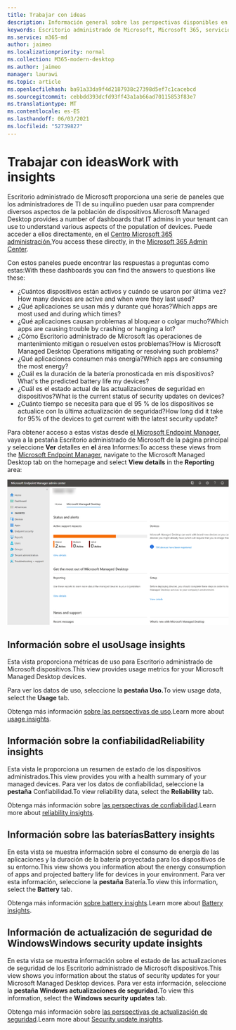 ```yaml
---
title: Trabajar con ideas
description: Información general sobre las perspectivas disponibles en Escritorio administrado de Microsoft
keywords: Escritorio administrado de Microsoft, Microsoft 365, servicio, documentación
ms.service: m365-md
author: jaimeo
ms.localizationpriority: normal
ms.collection: M365-modern-desktop
ms.author: jaimeo
manager: laurawi
ms.topic: article
ms.openlocfilehash: ba91a33da9f4d2187938c27398d5ef7c1cacebcd
ms.sourcegitcommit: cebbdd393dcfd93ff43a1ab66ad70115853f83e7
ms.translationtype: MT
ms.contentlocale: es-ES
ms.lasthandoff: 06/03/2021
ms.locfileid: "52739827"
---
```

# <a name="work-with-insights"></a><span data-ttu-id="e4c45-104">Trabajar con ideas</span><span class="sxs-lookup"><span data-stu-id="e4c45-104">Work with insights</span></span>

<span data-ttu-id="e4c45-105">Escritorio administrado de Microsoft proporciona una serie de paneles que los administradores de TI de su inquilino pueden usar para comprender diversos aspectos de la población de dispositivos.</span><span class="sxs-lookup"><span data-stu-id="e4c45-105">Microsoft Managed Desktop provides a number of dashboards that IT admins in your tenant can use to understand various aspects of the population of devices.</span></span> <span data-ttu-id="e4c45-106">Puede acceder a ellos directamente, en el [Centro Microsoft 365 administración.](https://admin.microsoft.com/adminportal/home?previewoff=false#/microsoftmanageddesktop)</span><span class="sxs-lookup"><span data-stu-id="e4c45-106">You access these directly, in the [Microsoft 365 Admin Center](https://admin.microsoft.com/adminportal/home?previewoff=false#/microsoftmanageddesktop).</span></span>

<span data-ttu-id="e4c45-107">Con estos paneles puede encontrar las respuestas a preguntas como estas:</span><span class="sxs-lookup"><span data-stu-id="e4c45-107">With these dashboards you can find the answers to questions like these:</span></span>

- <span data-ttu-id="e4c45-108">¿Cuántos dispositivos están activos y cuándo se usaron por última vez?</span><span class="sxs-lookup"><span data-stu-id="e4c45-108">How many devices are active and when were they last used?</span></span>
- <span data-ttu-id="e4c45-109">¿Qué aplicaciones se usan más y durante qué horas?</span><span class="sxs-lookup"><span data-stu-id="e4c45-109">Which apps are most used and during which times?</span></span>
- <span data-ttu-id="e4c45-110">¿Qué aplicaciones causan problemas al bloquear o colgar mucho?</span><span class="sxs-lookup"><span data-stu-id="e4c45-110">Which apps are causing trouble by crashing or hanging a lot?</span></span>
- <span data-ttu-id="e4c45-111">¿Cómo Escritorio administrado de Microsoft las operaciones de mantenimiento mitigan o resuelven estos problemas?</span><span class="sxs-lookup"><span data-stu-id="e4c45-111">How is Microsoft Managed Desktop Operations mitigating or resolving such problems?</span></span>
- <span data-ttu-id="e4c45-112">¿Qué aplicaciones consumen más energía?</span><span class="sxs-lookup"><span data-stu-id="e4c45-112">Which apps are consuming the most energy?</span></span>
- <span data-ttu-id="e4c45-113">¿Cuál es la duración de la batería pronosticada en mis dispositivos?</span><span class="sxs-lookup"><span data-stu-id="e4c45-113">What's the predicted battery life my devices?</span></span>
- <span data-ttu-id="e4c45-114">¿Cuál es el estado actual de las actualizaciones de seguridad en dispositivos?</span><span class="sxs-lookup"><span data-stu-id="e4c45-114">What is the current status of security updates on devices?</span></span>
- <span data-ttu-id="e4c45-115">¿Cuánto tiempo se necesita para que el 95 % de los dispositivos se actualice con la última actualización de seguridad?</span><span class="sxs-lookup"><span data-stu-id="e4c45-115">How long did it take for 95% of the devices to get current with the latest security update?</span></span>


<span data-ttu-id="e4c45-116">Para obtener acceso a estas vistas desde [el Microsoft Endpoint Manager](https://endpoint.microsoft.com/), vaya a la pestaña Escritorio administrado de Microsoft de la página principal y seleccione **Ver** detalles en **el** área Informes:</span><span class="sxs-lookup"><span data-stu-id="e4c45-116">To access these views from the [Microsoft Endpoint Manager](https://endpoint.microsoft.com/), navigate to the Microsoft Managed Desktop tab on the homepage and select **View details** in the **Reporting** area:</span></span>


![Página principal del Centro de administración con el área Informes en la parte inferior izquierda y vínculo Ver detalles](../../media/insights-main.png)


## <a name="usage-insights"></a><span data-ttu-id="e4c45-118">Información sobre el uso</span><span class="sxs-lookup"><span data-stu-id="e4c45-118">Usage insights</span></span>
<span data-ttu-id="e4c45-119">Esta vista proporciona métricas de uso para Escritorio administrado de Microsoft dispositivos.</span><span class="sxs-lookup"><span data-stu-id="e4c45-119">This view provides usage metrics for your Microsoft Managed Desktop devices.</span></span> 

<span data-ttu-id="e4c45-120">Para ver los datos de uso, seleccione la **pestaña Uso.**</span><span class="sxs-lookup"><span data-stu-id="e4c45-120">To view usage data, select the **Usage** tab.</span></span>

<span data-ttu-id="e4c45-121">Obtenga más información [sobre las perspectivas de uso](usage-insights.md).</span><span class="sxs-lookup"><span data-stu-id="e4c45-121">Learn more about [usage insights](usage-insights.md).</span></span>

## <a name="reliability-insights"></a><span data-ttu-id="e4c45-122">Información sobre la confiabilidad</span><span class="sxs-lookup"><span data-stu-id="e4c45-122">Reliability insights</span></span>
<span data-ttu-id="e4c45-123">Esta vista le proporciona un resumen de estado de los dispositivos administrados.</span><span class="sxs-lookup"><span data-stu-id="e4c45-123">This view provides you with a health summary of your managed devices.</span></span> <span data-ttu-id="e4c45-124">Para ver los datos de confiabilidad, seleccione la **pestaña** Confiabilidad.</span><span class="sxs-lookup"><span data-stu-id="e4c45-124">To view reliability data, select the **Reliability** tab.</span></span>

<span data-ttu-id="e4c45-125">Obtenga más información sobre [las perspectivas de confiabilidad](reliability-insights.md).</span><span class="sxs-lookup"><span data-stu-id="e4c45-125">Learn more about [reliability insights](reliability-insights.md).</span></span>

## <a name="battery-insights"></a><span data-ttu-id="e4c45-126">Información sobre las baterías</span><span class="sxs-lookup"><span data-stu-id="e4c45-126">Battery insights</span></span>
<span data-ttu-id="e4c45-127">En esta vista se muestra información sobre el consumo de energía de las aplicaciones y la duración de la batería proyectada para los dispositivos de su entorno.</span><span class="sxs-lookup"><span data-stu-id="e4c45-127">This view shows you information about the energy consumption of apps and projected battery life for devices in your environment.</span></span> <span data-ttu-id="e4c45-128">Para ver esta información, seleccione la **pestaña** Batería.</span><span class="sxs-lookup"><span data-stu-id="e4c45-128">To view this information, select the **Battery** tab.</span></span>

<span data-ttu-id="e4c45-129">Obtenga más información [sobre battery insights](battery-insights.md).</span><span class="sxs-lookup"><span data-stu-id="e4c45-129">Learn more about [Battery insights](battery-insights.md).</span></span>

## <a name="windows-security-update-insights"></a><span data-ttu-id="e4c45-130">Información de actualización de seguridad de Windows</span><span class="sxs-lookup"><span data-stu-id="e4c45-130">Windows security update insights</span></span>
<span data-ttu-id="e4c45-131">En esta vista se muestra información sobre el estado de las actualizaciones de seguridad de los Escritorio administrado de Microsoft dispositivos.</span><span class="sxs-lookup"><span data-stu-id="e4c45-131">This view shows you information about the status of security updates for your Microsoft Managed Desktop devices.</span></span> <span data-ttu-id="e4c45-132">Para ver esta información, seleccione la **pestaña Windows actualizaciones de seguridad.**</span><span class="sxs-lookup"><span data-stu-id="e4c45-132">To view this information, select the **Windows security updates** tab.</span></span>

<span data-ttu-id="e4c45-133">Obtenga más información sobre [las perspectivas de actualización de seguridad](security-update-insights.md).</span><span class="sxs-lookup"><span data-stu-id="e4c45-133">Learn more about [Security update insights](security-update-insights.md).</span></span>
